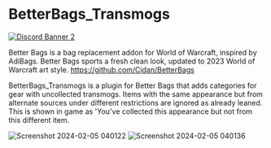 # BetterBags_Transmogs
[![Discord Banner 2](https://discordapp.com/api/guilds/1063213796845428876/widget.png?style=banner2)](https://discord.gg/a6DQuK8hV7)

Better Bags is a bag replacement addon for World of Warcraft, inspired by AdiBags. Better Bags sports a fresh clean look, updated to 2023 World of Warcraft art style.
https://github.com/Cidan/BetterBags

BetterBags_Transmogs is a plugin for Better Bags that adds categories for gear with uncollected transmogs. Items with the same appearance but from alternate sources under different restrictions are ignored as already leaned. This is shown in game as 'You've collected this appearance but not from this different item. 

![Screenshot 2024-02-05 040122](https://github.com/zeptognome/BetterBags_Transmogs/assets/158738380/77d5f077-b247-452b-95b4-d963752b76e5)
![Screenshot 2024-02-05 040136](https://github.com/zeptognome/BetterBags_Transmogs/assets/158738380/fb6d852f-c0af-4677-8457-3ba023d69184)
